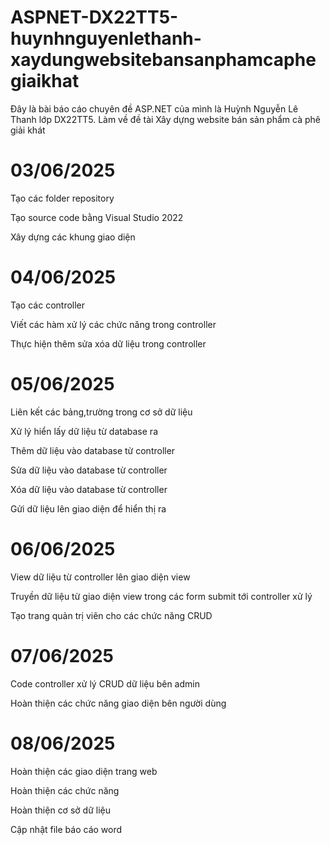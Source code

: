 # ASPNET-DX22TT5-huynhnguyenlethanh-xaydungwebsitebansanphamcaphegiaikhat
Đây là bài báo cáo chuyên đề ASP.NET của mình là Huỳnh Nguyễn Lê Thanh lớp DX22TT5. Làm về đề tài Xây dựng website bán sản phẩm cà phê giải khát

# 03/06/2025
Tạo các folder repository

Tạo source code bằng Visual Studio 2022

Xây dựng các khung giao diện

# 04/06/2025
Tạo các controller

Viết các hàm xử lý các chức năng trong controller

Thực hiện thêm sửa xóa dữ liệu trong controller

# 05/06/2025
Liên kết các bảng,trường trong cơ sở dữ liệu

Xử lý hiển lấy dữ liệu từ database ra

Thêm dữ liệu vào database từ controller

Sửa dữ liệu vào database từ controller

Xóa dữ liệu vào database từ controller

Gửi dữ liệu lên giao diện để hiển thị ra

# 06/06/2025
View dữ liệu từ controller lên giao diện view

Truyền dữ liệu từ giao diện view trong các form submit tới controller xử lý

Tạo trang quản trị viên cho các chức năng CRUD

# 07/06/2025
Code controller xử lý CRUD dữ liệu bên admin

Hoàn thiện các chức năng giao diện bên người dùng
# 08/06/2025
Hoàn thiện các giao diện trang web

Hoàn thiện các chức năng

Hoàn thiện cơ sở dữ liệu

Cập nhật file báo cáo word